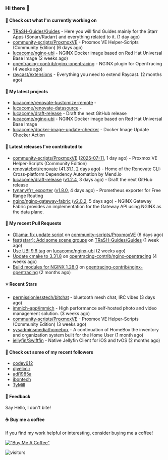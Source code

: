 ### Hi there 👋

#### 👷 Check out what I'm currently working on

- [TRaSH-Guides/Guides](https://github.com/TRaSH-Guides/Guides) - Here you will find Guides mainly for the Starr Apps (Sonarr/Radarr) and everything related to it. (1 day ago)
- [community-scripts/ProxmoxVE](https://github.com/community-scripts/ProxmoxVE) - Proxmox VE Helper-Scripts (Community Edition)  (6 days ago)
- [lucacome/nginx-ubi](https://github.com/lucacome/nginx-ubi) - NGINX Docker image based on Red Hat Universal Base Image (2 weeks ago)
- [opentracing-contrib/nginx-opentracing](https://github.com/opentracing-contrib/nginx-opentracing) - NGINX plugin for OpenTracing (4 weeks ago)
- [raycast/extensions](https://github.com/raycast/extensions) - Everything you need to extend Raycast. (2 months ago)

#### 🌱 My latest projects

- [lucacome/renovate-kustomize-remote](https://github.com/lucacome/renovate-kustomize-remote) - 
- [lucacome/renovate-datasource](https://github.com/lucacome/renovate-datasource) - 
- [lucacome/draft-release](https://github.com/lucacome/draft-release) - Draft the next GitHub release
- [lucacome/nginx-ubi](https://github.com/lucacome/nginx-ubi) - NGINX Docker image based on Red Hat Universal Base Image
- [lucacome/docker-image-update-checker](https://github.com/lucacome/docker-image-update-checker) - Docker Image Update Checker Action

#### 🔭 Latest releases I've contributed to

- [community-scripts/ProxmoxVE](https://github.com/community-scripts/ProxmoxVE) ([2025-07-11](https://github.com/community-scripts/ProxmoxVE/releases/tag/2025-07-11), 1 day ago) - Proxmox VE Helper-Scripts (Community Edition) 
- [renovatebot/renovate](https://github.com/renovatebot/renovate) ([41.31.1](https://github.com/renovatebot/renovate/releases/tag/41.31.1), 2 days ago) - Home of the Renovate CLI: Cross-platform Dependency Automation by Mend.io
- [lucacome/draft-release](https://github.com/lucacome/draft-release) ([v1.2.4](https://github.com/lucacome/draft-release/releases/tag/v1.2.4), 3 days ago) - Draft the next GitHub release
- [tynany/frr_exporter](https://github.com/tynany/frr_exporter) ([v1.8.0](https://github.com/tynany/frr_exporter/releases/tag/v1.8.0), 4 days ago) - Prometheus exporter for Free Range Routing
- [nginx/nginx-gateway-fabric](https://github.com/nginx/nginx-gateway-fabric) ([v2.0.2](https://github.com/nginx/nginx-gateway-fabric/releases/tag/v2.0.2), 5 days ago) - NGINX Gateway Fabric provides an implementation for the Gateway API using NGINX as the data plane.

#### 🔨 My recent Pull Requests

- [Ollama: fix update script](https://github.com/community-scripts/ProxmoxVE/pull/5819) on [community-scripts/ProxmoxVE](https://github.com/community-scripts/ProxmoxVE) (6 days ago)
- [feat(starr): Add some scene groups](https://github.com/TRaSH-Guides/Guides/pull/2419) on [TRaSH-Guides/Guides](https://github.com/TRaSH-Guides/Guides) (1 week ago)
- [Use UBI 9.6 tag](https://github.com/lucacome/nginx-ubi/pull/265) on [lucacome/nginx-ubi](https://github.com/lucacome/nginx-ubi) (2 weeks ago)
- [Update cmake to 3.31.8](https://github.com/opentracing-contrib/nginx-opentracing/pull/875) on [opentracing-contrib/nginx-opentracing](https://github.com/opentracing-contrib/nginx-opentracing) (4 weeks ago)
- [Build modules for NGINX 1.28.0](https://github.com/opentracing-contrib/nginx-opentracing/pull/840) on [opentracing-contrib/nginx-opentracing](https://github.com/opentracing-contrib/nginx-opentracing) (2 months ago)

#### ⭐ Recent Stars

- [permissionlesstech/bitchat](https://github.com/permissionlesstech/bitchat) - bluetooth mesh chat, IRC vibes (3 days ago)
- [immich-app/immich](https://github.com/immich-app/immich) - High performance self-hosted photo and video management solution. (3 weeks ago)
- [community-scripts/ProxmoxVE](https://github.com/community-scripts/ProxmoxVE) - Proxmox VE Helper-Scripts (Community Edition)  (3 weeks ago)
- [sysadminsmedia/homebox](https://github.com/sysadminsmedia/homebox) - A continuation of HomeBox the inventory and organization system built for the Home User (1 month ago)
- [jellyfin/Swiftfin](https://github.com/jellyfin/Swiftfin) - Native Jellyfin Client for iOS and tvOS  (2 months ago)

#### 👯 Check out some of my recent followers

- [codev612](https://github.com/codev612)
- [djvelimir](https://github.com/djvelimir)
- [adi1985a](https://github.com/adi1985a)
- [jbontech](https://github.com/jbontech)
- [TyMill](https://github.com/TyMill)

#### 💬 Feedback

Say Hello, I don't bite!

#### ☕ Buy me a coffee

If you find my work helpful or interesting, consider buying me a coffee!

[!["Buy Me A Coffee"](https://www.buymeacoffee.com/assets/img/custom_images/orange_img.png)](https://www.buymeacoffee.com/lucacome)

![visitors](https://visitor-badge.laobi.icu/badge?page_id=lucacome.visitor-badge)
#
